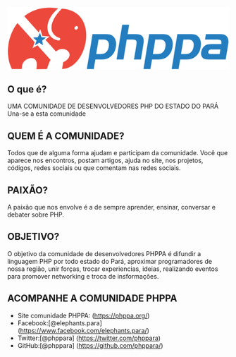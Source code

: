![PHPPA Logo!](/phppa-logo.png?raw=true)

## O que é?

UMA COMUNIDADE DE DESENVOLVEDORES PHP DO ESTADO DO PARÁ
Una-se a esta comunidade

## QUEM É A COMUNIDADE?

Todos que de alguma forma ajudam e participam da comunidade. Você que aparece nos encontros, postam artigos, ajuda no site, nos projetos, códigos, redes sociais ou que comentam nas redes sociais.

## PAIXÃO? 

A paixão que nos envolve é a de sempre aprender, ensinar, conversar e debater sobre PHP.

## OBJETIVO?

O objetivo da comunidade de desenvolvedores PHPPA é difundir a linguagem PHP por todo estado do Pará, aproximar programadores de nossa região, unir forças, trocar experiencias, ideias, realizando eventos para promover networking e troca de insformações.

## ACOMPANHE A COMUNIDADE PHPPA

*   Site comunidade PHPPA: (https://phppa.org/)
*   Facebook:[@elephants.para] (https://www.facebook.com/elephants.para/)
*   Twitter:[@phppara] (https://twitter.com/phppara) 
*   GitHub:[@phppara] (https://github.com/phppara/) 







